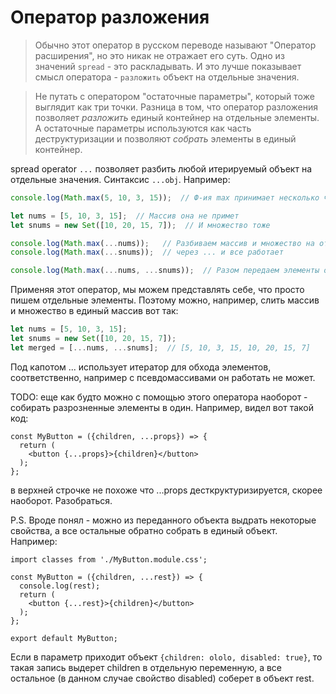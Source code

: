 # Оператор разложения

> Обычно этот оператор в русском переводе называют "Оператор расширения", но это никак не отражает его суть. Одно из значений `spread`  - это раскладывать. И это лучше показывает смысл оператора - `разложить` объект на отдельные значения.

> Не путать с оператором "остаточные параметры", который тоже выглядит как три точки. Разница в том, что оператор разложения позволяет *разложить* единый контейнер на отдельные элементы. А остаточные параметры используются как часть деструктуризации и позволяют *собрать* элементы в единый контейнер.

spread operator `...` позволяет разбить любой итерируемый объект на отдельные значения. Синтаксис `...obj`. Например:

```javascript
console.log(Math.max(5, 10, 3, 15));  // Ф-ия max принимает несколько чисел через запятую и только

let nums = [5, 10, 3, 15];  // Массив она не примет
let snums = new Set([10, 20, 15, 7]);  // И множество тоже

console.log(Math.max(...nums));   // Разбиваем массив и множество на отдельные элементы
console.log(Math.max(...snums));  // через ... и все работает

console.log(Math.max(...nums, ...snums));  // Разом передаем элементы обоих объектов
```

Применяя этот оператор, мы можем представлять себе, что просто пишем отдельные элементы. Поэтому можно, например, слить массив и множество в единый массив вот так:

```javascript
let nums = [5, 10, 3, 15];
let snums = new Set([10, 20, 15, 7]);
let merged = [...nums, ...snums];  // [5, 10, 3, 15, 10, 20, 15, 7]
```

Под капотом ... использует итератор для обхода элементов, соответственно, например с псевдомассивами он работать не может.



TODO: еще как будто можно с помощью этого оператора наоборот - собирать разрозненные элементы в один. Например, видел вот такой код:

```react
const MyButton = ({children, ...props}) => {
  return (
    <button {...props}>{children}</button>
  );
};
```

в верхней строчке не похоже что ...props десткруктуризируется, скорее наоборот. Разобраться.

P.S. Вроде понял - можно из переданного объекта выдрать некоторые свойства, а все остальные обратно собрать в единый объект. Например:

```react
import classes from './MyButton.module.css';

const MyButton = ({children, ...rest}) => {
  console.log(rest);
  return (
    <button {...rest}>{children}</button>
  );
};

export default MyButton;
```

Если в параметр приходит объект `{children: ololo, disabled: true}`, то такая запись выдерет children в отдельную переменную, а все остальное (в данном случае свойство disabled) соберет в объект rest.